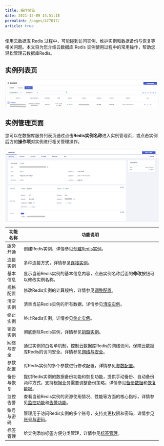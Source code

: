 ```yaml
---
title: 操作总览
date: 2021-12-09 14:51:18
permalink: /pages/477017/
article: true
---
```


使用云数据库 Redis 过程中，可能碰到访问实例、维护实例和数据备份与恢复等相关问题。本文将为您介绍云数据库 Redis 实例使用过程中的常用操作，帮助您轻松管理云数据库Redis。

## 实例列表页

![006](../pics/006.png)

## 实例管理页面

您可以在数据库服务列表页通过点击**Redis实例名称**进入实例管理页，或点击实例后方的**操作项**对实例进行相关管理操作。

![007](../pics/007.png)



| 功能名称   | 功能说明                                                     |
| ---------- | ------------------------------------------------------------ |
| 服务开通   | 创建Redis实例，详情参见[创建Redis实例](./../03.快速入门/00.创建Redis实例.md)。 |
| 连接实例   | 多种连接方式，详情参见[连接实例](./../04.操作指南/02.连接实例/00.通过redis-cli连接.md)。 |
| 基本信息   | 显示当前Redis实例的基本信息内容，点击实例名称后面的**修改**按钮可以修改实例名称。 |
| 规格配置   | 修改Redis实例的计算规格，详情参见[调整配置](./../04.操作指南/01.管理实例/00.变更配置.md)。 |
| 清空实例   | 清空当前Redis实例的所有数据，详情参见[清空实例](./../04.操作指南/01.管理实例/02.清空实例.md)。 |
| 终止实例   | 终止Redis实例，详情参见[终止实例](./../04.操作指南/01.管理实例/03.终止实例.md)。 |
| 销毁实例   | 彻底删除Redis实例，详情参见[销毁实例](./../04.操作指南/01.管理实例/04.销毁实例.md)。 |
| 网络与安全 | 通过实例的白名单机制，控制云数据库Redis的网络访问，保障云数据库Redis的访问安全。详情参见[网络与安全](./../04.操作指南/03.网络与安全.md)。 |
| 参数配置   | 对Redis实例的多个参数进行修改配置，详情参见[参数配置](./../04.操作指南/07.参数配置.md)。 |
| 备份与恢复 | 提供Redis实例的数据备份功能和恢复功能，提供手动备份、自动备份两种方式，支持根据业务需要调整备份策略，详情参见[备份数据](./../04.操作指南/04.备份与恢复/00.备份数据.md)和[恢复数据](./../04.操作指南/04.备份与恢复/01.恢复数据.md)。 |
| 监控告警   | 查看当前Redis实例的资源使用情况、性能等方面的核心指标，详情参见[监控功能](./../04.操作指南/05.监控告警/00.监控功能)和[告警功能](./../04.操作指南/05.监控告警/02.告警功能)。 |
| 账号与密码 | 管理用于访问Redis实例的多个账号，支持变更权限和密码，详情参见[账号与密码](./../04.操作指南/06.账号与密码/00.创建与管理账号)。 |
| 标签管理   | 给实例添加标签方便分类管理，详情参见[标签管理](./../04.操作指南/09.标签管理.md)。 |


